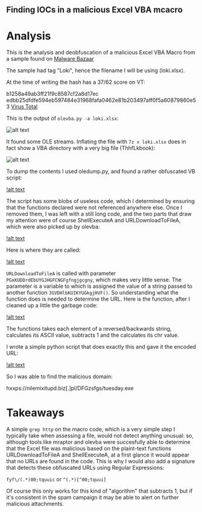 ## Finding IOCs in a malicious Excel VBA mcacro ##

# Analysis #

This is the analysis and deobfuscation of a malicious Excel VBA Macro from a sample found on [Malware Bazaar](https://bazaar.abuse.ch/browse/)

The sample had tag "Loki", hence the filename I will be using (loki.xlsx).

At the time of writing the hash has a 37/62 score on VT:

b1258a49ab3ff21f9c8587cf2a8d17ec
edbb25dfdfe594eb597484e31968fafa0462e81b203497aff0f5a60879860e53
[Virus Total](https://www.virustotal.com/gui/file/edbb25dfdfe594eb597484e31968fafa0462e81b203497aff0f5a60879860e53/detection)

This is the output of `olevba.py -a loki.xlsx`:

![alt text](https://raw.githubusercontent.com/splashdot/splashdot.github.io/master/images/loki_olevba1.PNG)

It found some OLE streams. Inflating the file with `7z x loki.xlsx` does in fact show a VBA directory with a very big file (ThhfLkbook):

![alt text](https://raw.githubusercontent.com/splashdot/splashdot.github.io/master/images/loki_tree.PNG)

To dump the contents I used oledump.py, and found a rather obfuscated VB script:

[!alt text](https://raw.githubusercontent.com/splashdot/splashdot.github.io/master/images/loki_wc.PNG)

The script has some blobs of useless code, which I determined by ensuring that the functions declared were not referenced anywhere else.
Once I removed them, I was left with a still long code, and the two parts that draw my attention were of course ShellExecuteA and URLDownloadToFileA, which were also picked up by olevba:

[!alt text](https://raw.githubusercontent.com/splashdot/splashdot.github.io/master/images/loki_functions.PNG)

Here is where they are called:

[!alt text](https://raw.githubusercontent.com/splashdot/splashdot.github.io/master/images/loki_references.PNG)

`URLDownloadToFileA` is called with parameter `PGxKUDDrdEbUYGJHGFCNGFgfngjgcgny`, which makes very little sense. The parameter is a variable to which is assigned the value of a string passed to another function `JGVDHlbKUIKYUGkgjHVF()`. So understanding what the function does is needed to determine the URL.
Here is the function, after I cleaned up a little the garbage code:

[!alt text](https://raw.githubusercontent.com/splashdot/splashdot.github.io/master/images/loki_url_obf.PNG)

The functions takes each element of a reversed/backwards string, calculates its ASCII value, subtracts 1 and the calculates its chr value.

I wrote a simple python script that does exactly this and gave it the encoded URL:

[!alt text](https://raw.githubusercontent.com/splashdot/splashdot.github.io/master/images/loki_python_deobf.PNG)

So I was able to find the malicious domain:

hxxps://nilemixitupd.biz[.]pl/DFGzsfgs/tuesday.exe

# Takeaways #

A simple `grep http` on the macro code, which is a very simple step I typically take when assessing a file, would not detect anything unusual: so, although tools like mraptor and olevba were succesfully able to determine that the Excel file was malicious based on the plaint-text functions URLDownloadToFileA and ShellExecuteA, at a first glance it would appear that no URLs are found in the code. This is why I would also add a signature that detects these obfuscated URLs using Regular Expressions:

`fyf\/(.*)00;tquuic`
or
`^(.*)[^00;tquui]`

Of course this only works for this kind of "algorithm" that subtracts 1, but if it's consistent in the spam campaign it may be able to alert on further malicious attachments.

